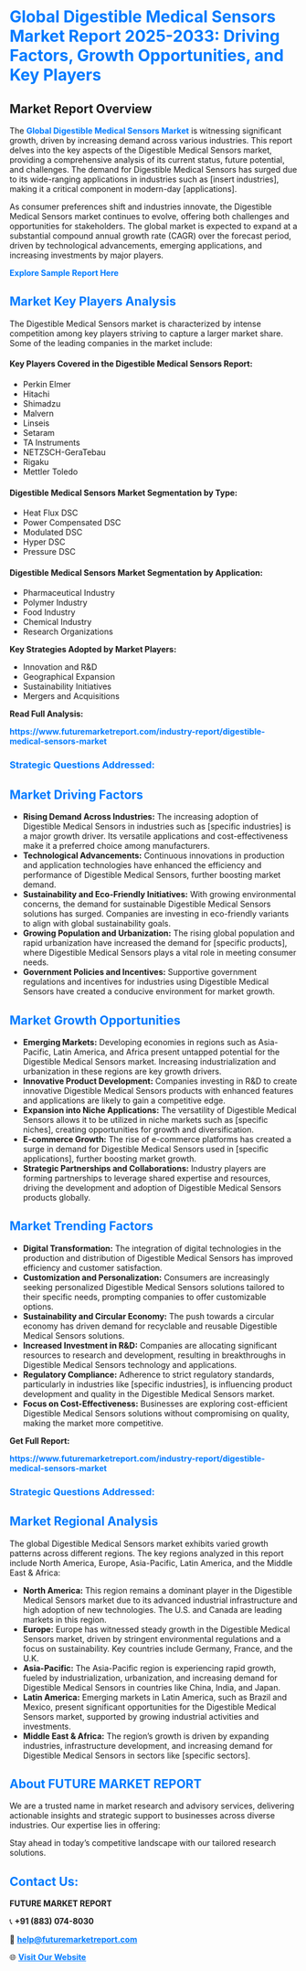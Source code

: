 <h1 style="color: #007BFF;">Global Digestible Medical Sensors Market Report 2025-2033: Driving Factors, Growth Opportunities, and Key Players</h1>

<section id="overview">
<h2>Market Report Overview</h2>
<p>The <a href="https://www.futuremarketreport.com/industry-report/digestible-medical-sensors-market" style="color: #007BFF; text-decoration: none;"><strong>Global Digestible Medical Sensors Market</strong></a> is witnessing significant growth, driven by increasing demand across various industries. This report delves into the key aspects of the Digestible Medical Sensors market, providing a comprehensive analysis of its current status, future potential, and challenges. The demand for Digestible Medical Sensors has surged due to its wide-ranging applications in industries such as [insert industries], making it a critical component in modern-day [applications].</p>
<p>As consumer preferences shift and industries innovate, the Digestible Medical Sensors market continues to evolve, offering both challenges and opportunities for stakeholders. The global market is expected to expand at a substantial compound annual growth rate (CAGR) over the forecast period, driven by technological advancements, emerging applications, and increasing investments by major players.</p>
</section>

<section id="overview">
<p><a href="https://www.futuremarketreport.com/request-sample/reportId=34419" style="color: #007BFF; text-decoration: none;"><strong>Explore Sample Report Here</strong></a></p>
</section>

<section id="key-players">
<h2 style="color: #007BFF;">Market Key Players Analysis</h2>
<p>The Digestible Medical Sensors market is characterized by intense competition among key players striving to capture a larger market share. Some of the leading companies in the market include:</p>
<h4>Key Players Covered in the Digestible Medical Sensors Report:</h4>
<ul><li>Perkin Elmer</li><li>Hitachi</li><li>Shimadzu</li><li>Malvern</li><li>Linseis</li><li>Setaram</li><li>TA Instruments</li><li>NETZSCH-GeraTebau</li><li>Rigaku</li><li>Mettler Toledo</li></ul>
<h4>Digestible Medical Sensors Market Segmentation by Type:</h4>
<ul><li>Heat Flux DSC</li><li>Power Compensated DSC</li><li>Modulated DSC</li><li>Hyper DSC</li><li>Pressure DSC</li></ul>

<h4>Digestible Medical Sensors Market Segmentation by Application:</h4>
<ul><li>Pharmaceutical Industry</li><li>Polymer Industry</li><li>Food Industry</li><li>Chemical Industry</li><li>Research Organizations</li></ul>
<p><strong>Key Strategies Adopted by Market Players:</strong></p>
<ul>
<li>Innovation and R&D</li>
<li>Geographical Expansion</li>
<li>Sustainability Initiatives</li>
<li>Mergers and Acquisitions</li>
</ul>
</section>

<section>
<p><strong>Read Full Analysis: </strong></p><a href="https://www.futuremarketreport.com/industry-report/digestible-medical-sensors-market" style="color: #007BFF; text-decoration: none;"><strong>https://www.futuremarketreport.com/industry-report/digestible-medical-sensors-market</strong></a>
<h3 style="color: #007BFF;">Strategic Questions Addressed:</h3>
</section>

<section id="driving-factors">
<h2 style="color: #007BFF;">Market Driving Factors</h2>
<ul>
<li><strong>Rising Demand Across Industries:</strong> The increasing adoption of Digestible Medical Sensors in industries such as [specific industries] is a major growth driver. Its versatile applications and cost-effectiveness make it a preferred choice among manufacturers.</li>
<li><strong>Technological Advancements:</strong> Continuous innovations in production and application technologies have enhanced the efficiency and performance of Digestible Medical Sensors, further boosting market demand.</li>
<li><strong>Sustainability and Eco-Friendly Initiatives:</strong> With growing environmental concerns, the demand for sustainable Digestible Medical Sensors solutions has surged. Companies are investing in eco-friendly variants to align with global sustainability goals.</li>
<li><strong>Growing Population and Urbanization:</strong> The rising global population and rapid urbanization have increased the demand for [specific products], where Digestible Medical Sensors plays a vital role in meeting consumer needs.</li>
<li><strong>Government Policies and Incentives:</strong> Supportive government regulations and incentives for industries using Digestible Medical Sensors have created a conducive environment for market growth.</li>
</ul>
</section>

<section id="growth-opportunities">
<h2 style="color: #007BFF;">Market Growth Opportunities</h2>
<ul>
<li><strong>Emerging Markets:</strong> Developing economies in regions such as Asia-Pacific, Latin America, and Africa present untapped potential for the Digestible Medical Sensors market. Increasing industrialization and urbanization in these regions are key growth drivers.</li>
<li><strong>Innovative Product Development:</strong> Companies investing in R&D to create innovative Digestible Medical Sensors products with enhanced features and applications are likely to gain a competitive edge.</li>
<li><strong>Expansion into Niche Applications:</strong> The versatility of Digestible Medical Sensors allows it to be utilized in niche markets such as [specific niches], creating opportunities for growth and diversification.</li>
<li><strong>E-commerce Growth:</strong> The rise of e-commerce platforms has created a surge in demand for Digestible Medical Sensors used in [specific applications], further boosting market growth.</li>
<li><strong>Strategic Partnerships and Collaborations:</strong> Industry players are forming partnerships to leverage shared expertise and resources, driving the development and adoption of Digestible Medical Sensors products globally.</li>
</ul>
</section>

<section id="trending-factors">
<h2 style="color: #007BFF;">Market Trending Factors</h2>
<ul>
<li><strong>Digital Transformation:</strong> The integration of digital technologies in the production and distribution of Digestible Medical Sensors has improved efficiency and customer satisfaction.</li>
<li><strong>Customization and Personalization:</strong> Consumers are increasingly seeking personalized Digestible Medical Sensors solutions tailored to their specific needs, prompting companies to offer customizable options.</li>
<li><strong>Sustainability and Circular Economy:</strong> The push towards a circular economy has driven demand for recyclable and reusable Digestible Medical Sensors solutions.</li>
<li><strong>Increased Investment in R&D:</strong> Companies are allocating significant resources to research and development, resulting in breakthroughs in Digestible Medical Sensors technology and applications.</li>
<li><strong>Regulatory Compliance:</strong> Adherence to strict regulatory standards, particularly in industries like [specific industries], is influencing product development and quality in the Digestible Medical Sensors market.</li>
<li><strong>Focus on Cost-Effectiveness:</strong> Businesses are exploring cost-efficient Digestible Medical Sensors solutions without compromising on quality, making the market more competitive.</li>
</ul>
</section>

<section>
<p><strong>Get Full Report: </strong></p><a href="https://www.futuremarketreport.com/industry-report/digestible-medical-sensors-market" style="color: #007BFF; text-decoration: none;"><strong>https://www.futuremarketreport.com/industry-report/digestible-medical-sensors-market</strong></a>
<h3 style="color: #007BFF;">Strategic Questions Addressed:</h3>
</section>


<section id="regional-analysis">
<h2 style="color: #007BFF;">Market Regional Analysis</h2>
<p>The global Digestible Medical Sensors market exhibits varied growth patterns across different regions. The key regions analyzed in this report include North America, Europe, Asia-Pacific, Latin America, and the Middle East & Africa:</p>
<ul>
<li><strong>North America:</strong> This region remains a dominant player in the Digestible Medical Sensors market due to its advanced industrial infrastructure and high adoption of new technologies. The U.S. and Canada are leading markets in this region.</li>
<li><strong>Europe:</strong> Europe has witnessed steady growth in the Digestible Medical Sensors market, driven by stringent environmental regulations and a focus on sustainability. Key countries include Germany, France, and the U.K.</li>
<li><strong>Asia-Pacific:</strong> The Asia-Pacific region is experiencing rapid growth, fueled by industrialization, urbanization, and increasing demand for Digestible Medical Sensors in countries like China, India, and Japan.</li>
<li><strong>Latin America:</strong> Emerging markets in Latin America, such as Brazil and Mexico, present significant opportunities for the Digestible Medical Sensors market, supported by growing industrial activities and investments.</li>
<li><strong>Middle East & Africa:</strong> The region’s growth is driven by expanding industries, infrastructure development, and increasing demand for Digestible Medical Sensors in sectors like [specific sectors].</li>
</ul>
</section>

<footer>
<h2 style="color: #007BFF;">About FUTURE MARKET REPORT</h2>
<p>We are a trusted name in market research and advisory services, delivering actionable insights and strategic support to businesses across diverse industries. Our expertise lies in offering:</p>

<p>Stay ahead in today’s competitive landscape with our tailored research solutions.</p>

<h2 style="color: #007BFF;">Contact Us:</h2>
<p><strong>FUTURE MARKET REPORT</strong></p>
<p>📞 <strong>+91 (883) 074-8030</strong></p>
<p>📧 <strong><a href="mailto:help@futuremarketreport.com" style="color: #007BFF;">help@futuremarketreport.com</a></strong></p>
<p>🌐 <strong><a href="https://www.futuremarketreport.com/" style="color: #007BFF;">Visit Our Website</a></strong></p>
</footer>